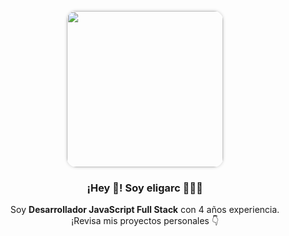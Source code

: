 <p align="center" width="300">
  <img align="center" width="250" src="https://user-images.githubusercontent.com/33938329/209772002-57d17d76-301a-4cde-bb1a-c8fab0657394.jpg" style="border-radius: 15px; box-shadow: 0 0 5px rgba(0, 0, 0, 0.2);" />
  <h3 align="center">¡Hey 👋! Soy eligarc 👨🏻‍💻</h3>
</p>

<p align="center">Soy <strong>Desarrollador JavaScript Full Stack</strong> con 4 años experiencia.<br />¡Revisa mis proyectos personales 👇</p>
